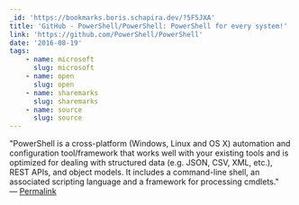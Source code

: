 ```yaml
---
_id: 'https://bookmarks.boris.schapira.dev/?5F5JXA'
title: 'GitHub - PowerShell/PowerShell: PowerShell for every system!'
link: 'https://github.com/PowerShell/PowerShell'
date: '2016-08-19'
tags:
    - name: microsoft
      slug: microsoft
    - name: open
      slug: open
    - name: sharemarks
      slug: sharemarks
    - name: source
      slug: source
---
```


&quot;PowerShell is a cross-platform (Windows, Linux and OS X) automation and
configuration tool/framework that works well with your existing tools and is
optimized for dealing with structured data (e.g. JSON, CSV, XML, etc.), REST
APIs, and object models. It includes a command-line shell, an associated
scripting language and a framework for processing cmdlets.&quot; <br>&#8212;
<a href="https://bookmarks.boris.schapira.dev/?5F5JXA" title="Permalink">Permalink</a>
